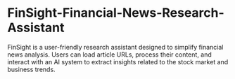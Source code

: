 # FinSight-Financial-News-Research-Assistant
FinSight is a user-friendly research assistant designed to simplify financial news analysis. Users can load article URLs, process their content, and interact with an AI system to extract insights related to the stock market and business trends.
